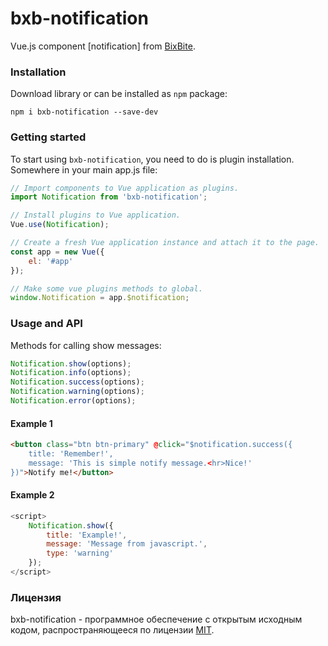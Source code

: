 # bxb-notification
Vue.js component [notification] from [BixBite](https://github.com/russsiq/bixbite).

### Installation

Download library or can be installed as `npm` package:
```console
npm i bxb-notification --save-dev
```

### Getting started

To start using `bxb-notification`, you need to do is plugin installation. Somewhere in your main app.js file:
```js
// Import components to Vue application as plugins.
import Notification from 'bxb-notification';

// Install plugins to Vue application.
Vue.use(Notification);

// Create a fresh Vue application instance and attach it to the page.
const app = new Vue({
    el: '#app'
});

// Make some vue plugins methods to global.
window.Notification = app.$notification;
```

### Usage and API

Methods for calling show messages:
```js
Notification.show(options);
Notification.info(options);
Notification.success(options);
Notification.warning(options);
Notification.error(options);
```

#### Example 1
```html
<button class="btn btn-primary" @click="$notification.success({
    title: 'Remember!',
    message: 'This is simple notify message.<hr>Nice!'
})">Notify me!</button>
```

#### Example 2
```js
<script>
    Notification.show({
        title: 'Example!',
        message: 'Message from javascript.',
        type: 'warning'
    });
</script>
```

### Лицензия

bxb-notification - программное обеспечение с открытым исходным кодом, распространяющееся по лицензии [MIT](https://choosealicense.com/licenses/mit/).
